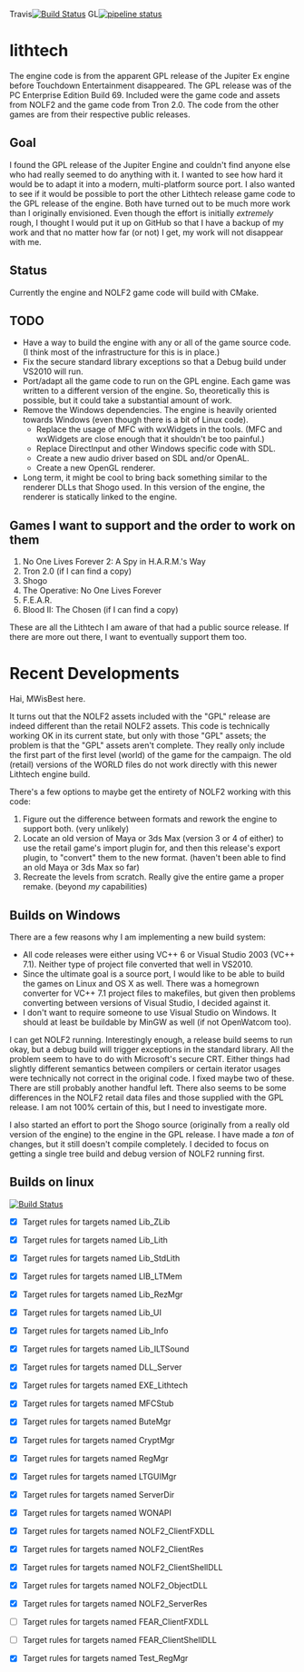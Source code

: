 Travis[![Build Status](https://travis-ci.org/Katana-Steel/lithtech.svg?branch=linux-x86_64)](https://travis-ci.org/Katana-Steel/lithtech)
GL[![pipeline status](https://gitlab.com/Katana-Steel/lithtech/badges/linux-x86_64/pipeline.svg)](https://gitlab.com/Katana-Steel/lithtech/pipelines)

lithtech
========

The engine code is from the apparent GPL release of the Jupiter Ex engine before Touchdown Entertainment disappeared. The GPL release was of the PC Enterprise Edition Build 69. Included were the game code and assets from NOLF2 and the game code from Tron 2.0. The code from the other games are from their respective public releases.

Goal
----
I found the GPL release of the Jupiter Engine and couldn't find anyone else who had really seemed to do anything with it. I wanted to see how hard it would be to adapt it into a modern, multi-platform source port. I also wanted to see if it would be possible to port the other Lithtech release game code to the GPL release of the engine. Both have turned out to be much more work than I originally envisioned. Even though the effort is initially *extremely* rough, I thought I would put it up on GitHub so that I have a backup of my work and that no matter how far (or not) I get, my work will not disappear with me.

Status
------

Currently the engine and NOLF2 game code will build with CMake.

TODO
----
* Have a way to build the engine with any or all of the game source code. (I think most of the infrastructure for this is in place.)
* Fix the secure standard library exceptions so that a Debug build under VS2010 will run.
* Port/adapt all the game code to run on the GPL engine. Each game was written to a different version of the engine. So, theoretically this is possible, but it could take a substantial amount of work.
* Remove the Windows dependencies. The engine is heavily oriented towards Windows (even though there is a bit of Linux code).
    * Replace the usage of MFC with wxWidgets in the tools. (MFC and wxWidgets are close enough that it shouldn't be too painful.)
    * Replace DirectInput and other Windows specific code with SDL.
    * Create a new audio driver based on SDL and/or OpenAL.
    * Create a new OpenGL renderer.
* Long term, it might be cool to bring back something similar to the renderer DLLs that Shogo used. In this version of the engine, the renderer is statically linked to the engine.

Games I want to support and the order to work on them
-----------------------------------------------------
1. No One Lives Forever 2: A Spy in H.A.R.M.'s Way
2. Tron 2.0 (if I can find a copy)
3. Shogo
4. The Operative: No One Lives Forever
5. F.E.A.R.
6. Blood II: The Chosen (if I can find a copy)

These are all the Lithtech I am aware of that had a public source release. If there are more out there, I want to eventually support them too.

Recent Developments
===================
Hai, MWisBest here.

It turns out that the NOLF2 assets included with the "GPL" release are indeed different than the retail NOLF2 assets. This code is technically working OK in its current state, but only with those "GPL" assets; the problem is that the "GPL" assets aren't complete. They really only include the first part of the first level (world) of the game for the campaign. The old (retail) versions of the WORLD files do not work directly with this newer Lithtech engine build.

There's a few options to maybe get the entirety of NOLF2 working with this code:

1. Figure out the difference between formats and rework the engine to support both. (very unlikely)
2. Locate an old version of Maya or 3ds Max (version 3 or 4 of either) to use the retail game's import plugin for, and then this release's export plugin, to "convert" them to the new format. (haven't been able to find an old Maya or 3ds Max so far)
3. Recreate the levels from scratch. Really give the entire game a proper remake. (beyond *my* capabilities)

Builds on Windows
-----------------

There are a few reasons why I am implementing a new build system:
* All code releases were either using VC++ 6 or Visual Studio 2003 (VC++ 7.1). Neither type of project file converted that well in VS2010.
* Since the ultimate goal is a source port, I would like to be able to build the games on Linux and OS X as well. There was a homegrown converter for VC++ 7.1 project files to makefiles, but given then problems converting between versions of Visual Studio, I decided against it.
* I don't want to require someone to use Visual Studio on Windows. It should at least be buildable by MinGW as well (if not OpenWatcom too).

I can get NOLF2 running. Interestingly enough, a release build seems to run okay, but a debug build will trigger exceptions in the standard library. All the problem seem to have to do with Microsoft's secure CRT. Either things had slightly different semantics between compilers or certain iterator usages were technically not correct in the original code. I fixed maybe two of these. There are still probably another handful left. There also seems to be some differences in the NOLF2 retail data files and those supplied with the GPL release. I am not 100% certain of this, but I need to investigate more.

I also started an effort to port the Shogo source (originally from a really old version of the engine) to the engine in the GPL release. I have made a *ton* of changes, but it still doesn't compile completely. I decided to focus on getting a single tree build and debug version of NOLF2 running first.


Builds on linux
---------------
[![Build Status](https://travis-ci.org/Katana-Steel/lithtech.svg?branch=linux-x86_64)](https://travis-ci.org/Katana-Steel/lithtech)
- [x] Target rules for targets named Lib_ZLib
- [x] Target rules for targets named Lib_Lith
- [x] Target rules for targets named Lib_StdLith
- [x] Target rules for targets named LIB_LTMem
- [x] Target rules for targets named Lib_RezMgr
- [x] Target rules for targets named Lib_UI
- [x] Target rules for targets named Lib_Info
- [x] Target rules for targets named Lib_ILTSound
- [x] Target rules for targets named DLL_Server
- [x] Target rules for targets named EXE_Lithtech
- [x] Target rules for targets named MFCStub
- [x] Target rules for targets named ButeMgr
- [x] Target rules for targets named CryptMgr
- [x] Target rules for targets named RegMgr
- [x] Target rules for targets named LTGUIMgr
- [x] Target rules for targets named ServerDir
- [x] Target rules for targets named WONAPI
- [x] Target rules for targets named NOLF2_ClientFXDLL
- [x] Target rules for targets named NOLF2_ClientRes
- [x] Target rules for targets named NOLF2_ClientShellDLL
- [x] Target rules for targets named NOLF2_ObjectDLL
- [x] Target rules for targets named NOLF2_ServerRes
- [ ] Target rules for targets named FEAR_ClientFXDLL
- [ ] Target rules for targets named FEAR_ClientShellDLL
- [x] Target rules for targets named Test_RegMgr

